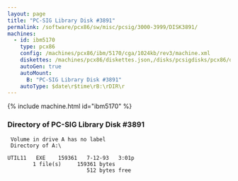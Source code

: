 ```yaml
---
layout: page
title: "PC-SIG Library Disk #3891"
permalink: /software/pcx86/sw/misc/pcsig/3000-3999/DISK3891/
machines:
  - id: ibm5170
    type: pcx86
    config: /machines/pcx86/ibm/5170/cga/1024kb/rev3/machine.xml
    diskettes: /machines/pcx86/diskettes.json,/disks/pcsigdisks/pcx86/diskettes.json
    autoGen: true
    autoMount:
      B: "PC-SIG Library Disk #3891"
    autoType: $date\r$time\rB:\rDIR\r
---
```


{% include machine.html id="ibm5170" %}

### Directory of PC-SIG Library Disk #3891

     Volume in drive A has no label
     Directory of A:\

    UTIL11   EXE    159361   7-12-93   3:01p
            1 file(s)     159361 bytes
                             512 bytes free
